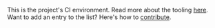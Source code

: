 This is the project's CI environment.
Read more about the tooling [here](https://matthias-endler.de/2017/obsolete/).  
Want to add an entry to the list?
Here's how to [contribute](https://github.com/analysis-tools-dev/static-analysis/blob/master/CONTRIBUTING.md).
